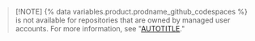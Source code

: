 >[!NOTE] {% data variables.product.prodname_github_codespaces %} is not available for repositories that are owned by managed user accounts. For more information, see "[AUTOTITLE](/enterprise-cloud@latest/admin/identity-and-access-management/using-enterprise-managed-users-for-iam/about-enterprise-managed-users)."

